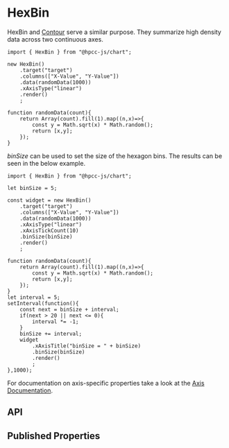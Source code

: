 # HexBin

<!--meta
{
    "source": "https://github.com/hpcc-systems/Visualization/blob/master/packages/chart/src/HexBin.ts#L9",
    "extends": "XYAxis"
}
-->

HexBin and [Contour](./Contour.md) serve a similar purpose. They summarize high density data across two continuous axes.

```sample-code
import { HexBin } from "@hpcc-js/chart";

new HexBin()
    .target("target")
    .columns(["X-Value", "Y-Value"])
    .data(randomData(1000))
    .xAxisType("linear")
    .render()
    ;

function randomData(count){
    return Array(count).fill(1).map((n,x)=>{
        const y = Math.sqrt(x) * Math.random();
        return [x,y];
    });
}
```

_binSize_ can be used to set the size of the hexagon bins. The results can be seen in the below example.

```sample-code
import { HexBin } from "@hpcc-js/chart";

let binSize = 5;

const widget = new HexBin()
    .target("target")
    .columns(["X-Value", "Y-Value"])
    .data(randomData(1000))
    .xAxisType("linear")
    .xAxisTickCount(10)
    .binSize(binSize)
    .render()
    ;

function randomData(count){
    return Array(count).fill(1).map((n,x)=>{
        const y = Math.sqrt(x) * Math.random();
        return [x,y];
    });
}
let interval = 5;
setInterval(function(){
    const next = binSize + interval;
    if(next > 20 || next <= 0){
        interval *= -1;
    }
    binSize += interval;
    widget
        .xAxisTitle("binSize = " + binSize)
        .binSize(binSize)
        .render()
        ;
},1000);
```

For documentation on axis-specific properties take a look at the [Axis Documentation](./XYAxis.md).

## API

## Published Properties
```@hpcc-js/chart:HexBin
```
